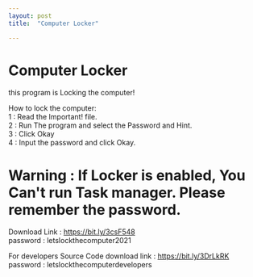 ```yaml
---
layout: post
title:  "Computer Locker"

---
```


# Computer Locker  

this program is Locking the computer!  

How to lock the computer:  
1 : Read the Important! file.  
2 : Run The program and select the Password and Hint.  
3 : Click Okay  
4 : Input the password and click Okay.  

# Warning : If Locker is enabled, You Can't run Task manager. Please remember the password.  



Download Link : https://bit.ly/3csF548  
password : letslockthecomputer2021


For developers
Source Code download link : https://bit.ly/3DrLkRK   
password : letslockthecomputerdevelopers
